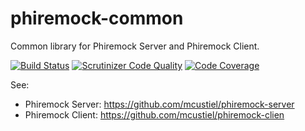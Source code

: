 # phiremock-common
Common library for Phiremock Server and Phiremock Client.

[![Build Status](https://scrutinizer-ci.com/g/mcustiel/phiremock-common/badges/build.png?b=master)](https://scrutinizer-ci.com/g/mcustiel/phiremock-common/build-status/master)
[![Scrutinizer Code Quality](https://scrutinizer-ci.com/g/mcustiel/phiremock-common/badges/quality-score.png?b=master)](https://scrutinizer-ci.com/g/mcustiel/phiremock-common/?branch=master)
[![Code Coverage](https://scrutinizer-ci.com/g/mcustiel/phiremock-common/badges/coverage.png?b=master)](https://scrutinizer-ci.com/g/mcustiel/phiremock-common/?branch=master)

See:

* Phiremock Server: https://github.com/mcustiel/phiremock-server
* Phiremock Client: https://github.com/mcustiel/phiremock-clien
